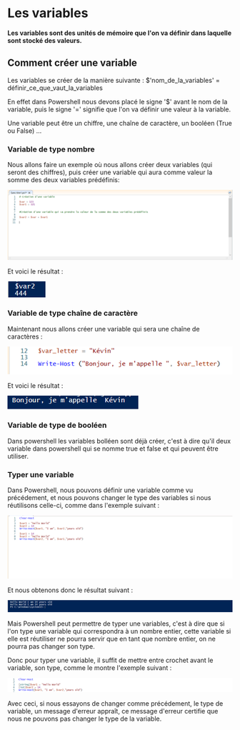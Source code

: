 # Les variables 

__Les variables sont des unités de mémoire que l'on va définir dans laquelle sont stocké des valeurs.__

## Comment créer une variable

Les variables se créer de la manière suivante : $'nom_de_la_variables' = définir_ce_que_vaut_la_variables

En effet dans Powershell nous devons placé le signe '$' avant le nom de la variable, puis le signe '=' signifie que l'on va définir une valeur à la variable.

Une variable peut être un chiffre, une chaîne de caractère, un booléen (True ou False) ...  

### Variable de type nombre 

Nous allons faire un exemple où nous allons créer deux variables (qui seront des chiffres), puis créer une variable qui aura comme valeur la somme des deux variables prédéfinis:

![](https://github.com/kevinguyodo/Powershell/blob/main/Image/Variables.PNG)

Et voici le résultat :

![](https://github.com/kevinguyodo/Powershell/blob/main/Image/var2.PNG)

### Variable de type chaîne de caractère

Maintenant nous allons créer une variable qui sera une chaîne de caractères :

![](https://github.com/kevinguyodo/Powershell/blob/main/Image/Variable%20string.PNG)

Et voici le résultat : 

![](https://github.com/kevinguyodo/Powershell/blob/main/Image/var_letter.PNG)

### Variable de type de booléen

Dans powershell les variables bolléen sont déjà créer, c'est à dire qu'il deux variable dans powershell qui se nomme true et false et qui peuvent être utiliser.

### Typer une variable

Dans Powershell, nous pouvons définir une variable comme vu précédement, et nous pouvons changer le type des variables si nous réutilisons celle-ci, comme dans l'exemple suivant : 

![](https://github.com/kevinguyodo/Powershell/blob/main/Image/Exemple1.PNG)

Et nous obtenons donc le résultat suivant :

![](https://github.com/kevinguyodo/Powershell/blob/main/Image/Resultat%20exemple%201.PNG)

Mais Powershell peut permettre de typer une variables, c'est à dire que si l'on type une variable qui correspondra à un nombre entier, cette variable si elle est réutiliser ne pourra servir que en tant que nombre entier, on ne pourra pas changer son type.

Donc pour typer une variable, il suffit de mettre entre crochet avant le variable, son type, comme le montre l'exemple suivant : 

![](https://github.com/kevinguyodo/Powershell/blob/main/Image/Exemple%202.PNG)

Avec ceci, si nous essayons de changer comme précédement, le type de variable, un message d'erreur appraît, ce message d'erreur certifie que nous ne pouvons pas changer le type de la variable.

